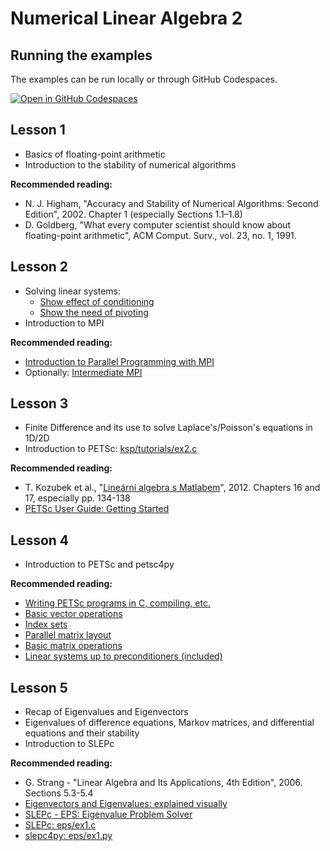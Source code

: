 # Numerical Linear Algebra 2
## Running the examples
The examples can be run locally or through GitHub Codespaces.

[![Open in GitHub Codespaces](https://github.com/codespaces/badge.svg)](https://codespaces.new/jkruzik/nla2)

## Lesson 1
- Basics of floating-point arithmetic
- Introduction to the stability of numerical algorithms

**Recommended reading:**
- N. J. Higham, "Accuracy and Stability of Numerical Algorithms: Second Edition", 2002. Chapter 1 (especially Sections 1.1–1.8)
- D. Goldberg, "What every computer scientist should know about floating-point arithmetic", ACM Comput. Surv., vol. 23, no. 1, 1991.

## Lesson 2
- Solving linear systems:
    - [Show effect of conditioning](l02/1conditioning.ipynb)
    - [Show the need of pivoting](l02/2pivoting.ipynb)
- Introduction to MPI

**Recommended reading:**
- [Introduction to Parallel Programming with MPI](https://pdc-support.github.io/introduction-to-mpi/)
- Optionally: [Intermediate MPI](https://enccs.github.io/intermediate-mpi/)

## Lesson 3
- Finite Difference and its use to solve Laplace's/Poisson's equations in 1D/2D
- Introduction to PETSc: [ksp/tutorials/ex2.c](https://petsc.org/release/src/ksp/ksp/tutorials/ex2.c.html)

**Recommended reading:**
- T. Kozubek et al., "[Lineární algebra s Matlabem](https://mi21.vsb.cz/sites/mi21.vsb.cz/files/unit/linearni_algebra_s_matlabem.pdf)", 2012. Chapters 16 and 17, especially pp. 134-138
- [PETSc User Guide: Getting Started](https://petsc.org/release/manual/getting_started/)

## Lesson 4
- Introduction to PETSc and petsc4py

**Recommended reading:**
- [Writing PETSc programs in C, compiling, etc.](https://petsc.org/release/manual/getting_started/#writing-c-c-or-fortran-applications)
- [Basic vector operations](https://petsc.org/release/manual/vec/#basic-vector-operations)
- [Index sets](https://petsc.org/release/manual/vec/#low-level-vector-communication)
- [Parallel matrix layout](https://petsc.org/release/manual/mat/#parallel-aij-sparse-matrices)
- [Basic matrix operations](https://petsc.org/release/manual/mat/#basic-matrix-operations)
- [Linear systems up to preconditioners (included)](https://petsc.org/release/manual/ksp/)

## Lesson 5
- Recap of Eigenvalues and Eigenvectors
- Eigenvalues of difference equations, Markov matrices, and differential equations and their stability
- Introduction to SLEPc

**Recommended reading:**
- G. Strang - "Linear Algebra and Its Applications, 4th Edition", 2006. Sections 5.3-5.4
- [Eigenvectors and Eigenvalues: explained visually](https://setosa.io/ev/eigenvectors-and-eigenvalues/)
- [SLEPc - EPS: Eigenvalue Problem Solver](https://slepc.upv.es/release/documentation/manual/eps.html)
- [SLEPc: eps/ex1.c](https://slepc.upv.es/release/documentation/hands-on/hands-on1.html)
- [slepc4py: eps/ex1.py](https://slepc.upv.es/release/slepc4py/tutorial.html#commented-source-of-a-simple-example)
